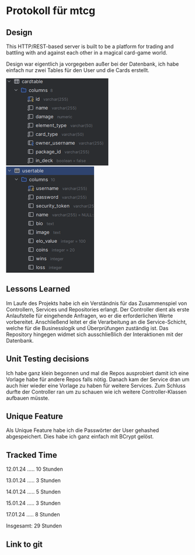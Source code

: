 # Protokoll für mtcg 

## Design
This HTTP/REST-based server is built to be a platform for trading and battling with and against each other in a magical card-game world.

Design war eigentlich ja vorgegeben außer bei der Datenbank, ich habe einfach nur zwei Tables für den User und die Cards erstellt.

![img.png](img.png)
![img_1.png](img_1.png)
## Lessons Learned

Im Laufe des Projekts habe ich ein Verständnis für das Zusammenspiel von Controllern, Services und Repositories erlangt. Der Controller dient als erste Anlaufstelle für eingehende Anfragen, wo er die erforderlichen Werte vorbereitet. Anschließend leitet er die Verarbeitung an die Service-Schicht, welche für die Businesslogik und Überprüfungen zuständig ist. Das Repository hingegen widmet sich ausschließlich der Interaktionen mit der Datenbank.

## Unit Testing decisions

Ich habe ganz klein begonnen und mal die Repos ausprobiert damit ich eine Vorlage habe für andere Repos falls nötig.
Danach kam der Service dran um auch hier wieder eine Vorlage zu haben für weitere Services.
Zum Schluss durfte der Controller ran um zu schauen wie ich weitere Controller-Klassen aufbauen müsste.


## Unique Feature

Als Unique Feature habe ich die Passwörter der User gehashed abgespeichert.
Dies habe ich ganz einfach mit BCrypt gelöst.


## Tracked Time

12.01.24 ..... 10 Stunden

13.01.24 ..... 3 Stunden

14.01.24 ..... 5 Stunden

15.01.24 ..... 3 Stunden

17.01.24 ..... 8 Stunden

Insgesamt: 29 Stunden

## Link to git